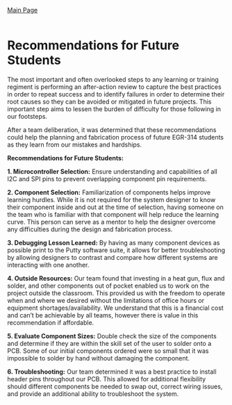 [Main Page](../Title.md)<br><br>

# Recommendations for Future Students
The most important and often overlooked steps to any learning or training regiment is performing an after-action review to capture the best practices in order to repeat success and to identify failures in order to determine their root causes so they can be avoided or mitigated in future projects. This important step aims to lessen the burden of difficulty for those following in our footsteps.

After a team deliberation, it was determined that these recommendations could help the planning and fabrication process of future EGR-314 students as they learn from our mistakes and hardships.

**Recommendations for Future Students:**

**1.	Microcontroller Selection:** Ensure understanding and capabilities of all I2C and SPI pins to prevent overlapping component pin requirements.
   
**2.	Component Selection:** Familiarization of components helps improve learning hurdles. While it is not required for the system designer to know their component inside and out at the time of selection, having someone on the team who is familiar with that component will help reduce the learning curve. This person can serve as a mentor to help the designer overcome any difficulties during the design and fabrication process.
   
**3.	Debugging Lesson Learned:** By having as many component devices as possible print to the Putty software suite, it allows for better troubleshooting by allowing  designers to contrast and compare how different systems are interacting with one another.
   
**4.	Outside Resources:** Our team found that investing in a heat gun, flux and solder, and other components out of pocket enabled us to work on the project outside the classroom. This provided us with the freedom to operate when and where we desired without the limitations of office hours or equipment shortages/availability. We understand that this is a financial cost and can’t be achievable by all teams, however there is value in this recommendation if affordable.
   
**5.	Evaluate Component Sizes:** Double check the size of the components and determine if they are within the skill set of the user to solder onto a PCB. Some of our initial components ordered were so small that it was impossible to solder by hand without damaging the component.
    
**6.	Troubleshooting:** Our team determined it was a best practice to install header pins throughout our PCB. This allowed for additional flexibility should different components be needed to swap out, correct wiring issues, and provide an additional ability to troubleshoot the system. 

